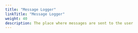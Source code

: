 ```yaml
---
title: "Message Logger"
linkTitle: "Message Logger"
weight: 40
description: The place where messages are sent to the user
---
```

